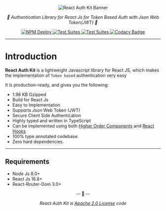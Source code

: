 <p style="text-align: center">
    <img src="https://raw.githubusercontent.com/react-auth-kit/react-auth-kit/master/docs/img/banner.svg" alt="React Auth Kit Banner"/>
</p>

<p style="text-align: center">
    <em>🔑 Authentication Library for React Js for Token Based Auth with Json Web Token(JWT) 🔑</em>
</p>

<p style="text-align: center">
<a href="https://github.com/react-auth-kit/react-auth-kit/actions">
    <img src="https://github.com/react-auth-kit/react-auth-kit/workflows/NPM%20Deploy/badge.svg" alt="NPM Deploy">
</a>
<a href="https://github.com/react-auth-kit/react-auth-kit/actions">
    <img src="https://github.com/react-auth-kit/react-auth-kit/workflows/Test%20Suites/badge.svg" alt="Test Suites">
</a>
<a href="https://www.npmjs.com/package/react-auth-kit">
    <img src="https://img.shields.io/npm/v/react-auth-kit.svg" alt="Test Suites">
</a>
<a href="https://www.codacy.com/gh/react-auth-kit/react-auth-kit?utm_source=github.com&amp;utm_medium=referral&amp;utm_content=react-auth-kit/react-auth-kit&amp;utm_campaign=Badge_Grade">
    <img src="https://app.codacy.com/project/badge/Grade/a65202426152483d8e63d6623721080c" alt="Codacy Badge">
</a>
</p>

---

# Introduction

**React Auth Kit** is a lightweight Javascript library for React JS, which makes the implementation of `Token based`
authentication very easy

It is production-ready, and gives you the following:

* 1.98 KB Gzipped
* Build for React Js
* Easy to Implementation
* Supports Json Web Token (JWT)
* Secure Client Side Authentication
* Highly typed and written in TypeScript
* Can be implemented using both [Higher Order Components](https://reactjs.org/docs/higher-order-components.html)
 and [React Hooks](https://reactjs.org/docs/hooks-intro.html)
* 100% type annotated codebase.
* Zero hard dependencies.

---

## Requirements

* Node Js 8.0+
* React Js 16.8+
* React-Router-Dom 3.0+


<p style="text-align: center">&mdash; 🔑  &mdash;</p>
<p style="text-align: center"><i>React Auth Kit is <a href="https://github.com/react-auth-kit/react-auth-kit/blob/master/LICENSE">Apache 2.0 License</a> code</i></p>
